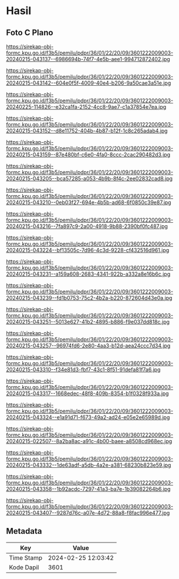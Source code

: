# Hasil

## Foto C Plano

https://sirekap-obj-formc.kpu.go.id/f3b5/pemilu/pdpr/36/01/22/20/09/3601222009003-20240215-043137--6986694b-74f7-4e5b-aee1-994712872402.jpg

https://sirekap-obj-formc.kpu.go.id/f3b5/pemilu/pdpr/36/01/22/20/09/3601222009003-20240215-043142--604e0f5f-4009-40e4-b206-9a50cae3a51e.jpg

https://sirekap-obj-formc.kpu.go.id/f3b5/pemilu/pdpr/36/01/22/20/09/3601222009003-20240225-114826--e32ca1fa-2152-4cc8-9ae7-c1a37854e7ea.jpg

https://sirekap-obj-formc.kpu.go.id/f3b5/pemilu/pdpr/36/01/22/20/09/3601222009003-20240215-043152--d8e11752-404b-4b87-b12f-1c8c265adab4.jpg

https://sirekap-obj-formc.kpu.go.id/f3b5/pemilu/pdpr/36/01/22/20/09/3601222009003-20240215-043159--87e480bf-c6e0-4fa0-8ccc-2cac290482d3.jpg

https://sirekap-obj-formc.kpu.go.id/f3b5/pemilu/pdpr/36/01/22/20/09/3601222009003-20240215-043205--bca57285-a053-4b9b-8f4c-2ee02832cad8.jpg

https://sirekap-obj-formc.kpu.go.id/f3b5/pemilu/pdpr/36/01/22/20/09/3601222009003-20240215-043210--0eb03f27-694e-4b5b-ad68-6f0850c39e87.jpg

https://sirekap-obj-formc.kpu.go.id/f3b5/pemilu/pdpr/36/01/22/20/09/3601222009003-20240215-043216--7fa897c9-2a00-4918-9b88-2390bf0fc487.jpg

https://sirekap-obj-formc.kpu.go.id/f3b5/pemilu/pdpr/36/01/22/20/09/3601222009003-20240215-043224--bf13505c-7d96-4c3d-9228-cf432516d961.jpg

https://sirekap-obj-formc.kpu.go.id/f3b5/pemilu/pdpr/36/01/22/20/09/3601222009003-20240215-043231--a159a608-2683-4341-922b-a332a8e16b6c.jpg

https://sirekap-obj-formc.kpu.go.id/f3b5/pemilu/pdpr/36/01/22/20/09/3601222009003-20240215-043239--fd1b0753-75c2-4b2a-b220-872604d43e0a.jpg

https://sirekap-obj-formc.kpu.go.id/f3b5/pemilu/pdpr/36/01/22/20/09/3601222009003-20240215-043251--5013e627-41b2-4895-b886-f9e037dd818c.jpg

https://sirekap-obj-formc.kpu.go.id/f3b5/pemilu/pdpr/36/01/22/20/09/3601222009003-20240215-043257--96974fd6-2e80-4aa3-b12d-aea24ccc7d34.jpg

https://sirekap-obj-formc.kpu.go.id/f3b5/pemilu/pdpr/36/01/22/20/09/3601222009003-20240215-043310--f34e81d3-fbf7-43c1-8f51-91defa81f7a6.jpg

https://sirekap-obj-formc.kpu.go.id/f3b5/pemilu/pdpr/36/01/22/20/09/3601222009003-20240215-043317--1668edec-48f8-409b-8354-b1f0328f933a.jpg

https://sirekap-obj-formc.kpu.go.id/f3b5/pemilu/pdpr/36/01/22/20/09/3601222009003-20240215-043324--e1a91d71-f673-49a2-ad24-e05e2e65989d.jpg

https://sirekap-obj-formc.kpu.go.id/f3b5/pemilu/pdpr/36/01/22/20/09/3601222009003-20240215-022507--8a2ba8ac-a91c-4b00-baee-a8508cd968ec.jpg

https://sirekap-obj-formc.kpu.go.id/f3b5/pemilu/pdpr/36/01/22/20/09/3601222009003-20240215-043332--1de63adf-a5db-4a2e-a381-68230b823e59.jpg

https://sirekap-obj-formc.kpu.go.id/f3b5/pemilu/pdpr/36/01/22/20/09/3601222009003-20240215-043358--1b92acdc-7297-41a3-ba7e-1b39082264b6.jpg

https://sirekap-obj-formc.kpu.go.id/f3b5/pemilu/pdpr/36/01/22/20/09/3601222009003-20240215-043407--9287d76c-a07e-4d72-88a8-f8fac996e477.jpg


## Metadata

| Key        | Value               |
| ---------- | ------------------- |
| Time Stamp | 2024-02-25 12:03:42 |
| Kode Dapil | 3601                |



